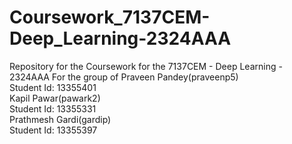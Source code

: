 # Coursework_7137CEM-Deep_Learning-2324AAA
Repository for the Coursework for the 7137CEM - Deep Learning - 2324AAA
For the group of 
Praveen Pandey(praveenp5)  
Student Id: 13355401  
Kapil Pawar(pawark2)    
Student Id: 13355331  
Prathmesh Gardi(gardip)  
Student Id: 13355397  
